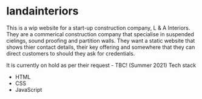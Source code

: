 # landainteriors

This is a wip website for a start-up construction company, L & A Interiors. They are a commerical construction company that specialise in suspended cielings, sound proofing and partition walls. They want a static website that shows thier contact details, their key offering and somewhere that they can direct customers to should they ask for credentials. 

It is currently on hold as per their request - TBC! (Summer 2021)
Tech stack 

* HTML
* CSS
* JavaScript 


